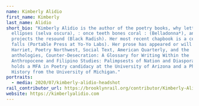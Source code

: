 ```yaml
---
name: Kimberly Alidio
first_name: Kimberly
last_name: Alidio
short_bio: "Kimberly Alidio is the author of the poetry books, why letter
  ellipses (selva oscura), : once teeth bones coral : (Belladonna*), and after
  projects the resound (Black Radish). Her most recent chapbook is a cell of
  falls (Portable Press at Yo-Yo Labs). Her prose has appeared or will appear in
  Harriet, Poetry Northwest, Social Text, American Quarterly, and the
  anthologies, Counter-Desecration: A Glossary for Writing Within the
  Anthropocene and Filipino Studies: Palimpsests of Nation and Diaspora. She
  holds a MFA in Poetry candidacy at the University of Arizona and a PhD in
  History from the University of Michigan."
portraits:
  - media: 2020/07/kimberly-alidio-headshot
rail_contributor_url: https://brooklynrail.org/contributor/Kimberly-Alidio
website: https://kimberlyalidio.com
---
```

